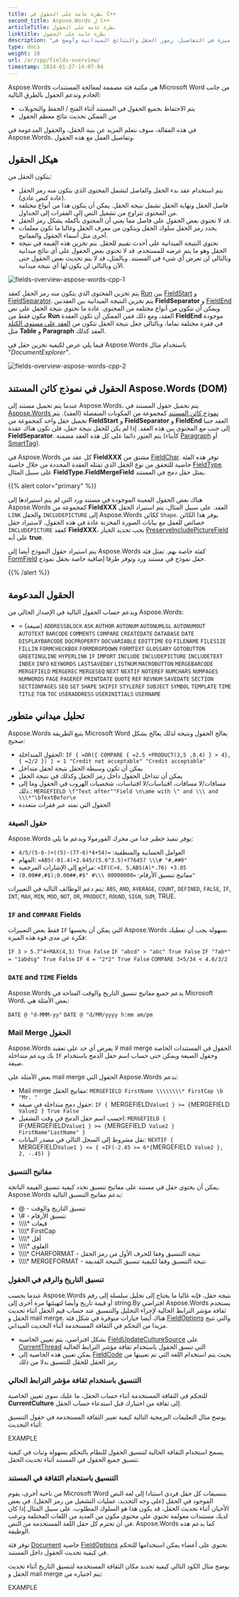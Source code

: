 ```yaml
---
title: نظرة عامة على الحقول في C++
second_title: Aspose.Words ل C++
articleTitle: نظرة عامة على الحقول
linktitle: نظرة عامة على الحقول
description: "الحقول ميزة في التفاصيل، رموز الحقل والنتائج الميدانية وأوضح في Aspose.Words ل C++."
type: docs
weight: 10
url: /ar/cpp/fields-overview/
timestamp: 2024-01-27-14-07-04
---
```


Aspose.Words هي مكتبة فئة مصممة لمعالجة المستندات Microsoft Word من جانب الخادم وتدعم الحقول بالطرق التالية:

- يتم الاحتفاظ بجميع الحقول في المستند أثناء الفتح / الحفظ والتحويلات
- من الممكن تحديث نتائج معظم الحقول

في هذه المقالة، سوف نتعلم المزيد عن بنية الحقل، والحقول المدعومة في Aspose.Words، وتفاصيل العمل مع هذه الحقول.

## هيكل الحقول

يتكون الحقل من:

- يتم استخدام عقد بدء الحقل والفاصل لتشمل المحتوى الذي يتكون منه رمز الحقل (عادة كنص عادي).
- فاصل الحقل ونهاية الحقل تشمل نتيجة الحقل. يمكن أن يتكون هذا من أنواع مختلفة من المحتوى تتراوح من تشغيل النص إلى الفقرات إلى الجداول.
- قد لا تحتوي بعض الحقول على فاصل مما يعني أن المحتوى بأكمله يشكل رمز الحقل.
- يحدد رمز الحقل سلوك الحقل ويتكون من معرف الحقل وغالبا ما تكون معلمات أخرى مثل أسماء الحقول والمفاتيح.
- تحتوي النتيجة الميدانية على أحدث تقييم للحقل. يتم تخزين هذه القيمة في نتيجة الحقل وهو ما يتم عرضه للمستخدم. قد لا تحتوي بعض الحقول على أي نتائج ميدانية وبالتالي لن تعرض أي شيء في المستند. وبالمثل، قد لا يتم تحديث بعض الحقول حتى الآن وبالتالي لن يكون لها أي نتيجة ميدانية.

![fields-overview-aspose-words-cpp-1](fields-overview-1.png)

يتم تخزين المحتوى الذي يتكون منه رمز الحقل كعقد [Run](https://reference.aspose.com/words/cpp/class/aspose.words.run) بين [FieldStart](https://reference.aspose.com/words/cpp/class/aspose.words.fields.field_start/) و [FieldSeparator](https://reference.aspose.com/words/cpp/class/aspose.words.fields.field_separator/). يتم تخزين النتيجة الميدانية بين العقدتين **FieldSeparator** و [FieldEnd](https://reference.aspose.com/words/cpp/class/aspose.words.fields.field_end/) ويمكن أن تتكون من أنواع مختلفة من المحتوى. عادة ما تحتوي نتيجة الحقل على نص مكون فقط من **Run** العقد، ومع ذلك فمن الممكن أن تكون العقدة **FieldEnd** موجودة في فقرة مختلفة تماما، وبالتالي جعل نتيجة الحقل تتكون من [العقد على مستوى الكتلة](/words/cpp/logical-levels-of-nodes-in-a-document/) مثل **Table** و **Paragraph** العقد كذلك.

فيما يلي عرض لكيفية تخزين حقل في Aspose.Words باستخدام مثال "*DocumentExplorer"*.

![fields-overview-aspose-words-cpp-2](fields-overview-2.png)

## الحقول في نموذج كائن المستند Aspose.Words (DOM)

عندما يتم تحميل مستند إلى Aspose.Words، يتم تحميل حقول المستند في [Aspose.Words نموذج كائن المستند](/words/cpp/aspose-words-document-object-model/) كمجموعة من المكونات المنفصلة (العقد). يتم تحميل حقل واحد كمجموعة من **FieldStart** و **FieldSeparator** و **FieldEnd** العقد جنبا إلى جنب مع المحتوى بين هذه العقد. إذا لم يكن للحقل نتيجة حقل، فلن تكون هناك عقدة **FieldSeparator**. يتم العثور دائما على كل هذه العقد مضمنة (كأبناء [Paragraph](https://reference.aspose.com/words/cpp/class/aspose.words.paragraph) أو [SmartTag](https://reference.aspose.com/words/cpp/class/aspose.words.markup.smart_tag/)).

في Aspose.Words كل عقد من **FieldXXX** مشتق من [FieldChar](https://reference.aspose.com/words/cpp/class/aspose.words.fields.field_char/). توفر هذه الفئة خاصية للتحقق من نوع الحقل الذي تمثله العقدة المحددة من خلال خاصية [FieldType](https://reference.aspose.com/words/cpp/aspose.words.fields/fieldchar/get_fieldtype/). على سبيل المثال **FieldType.FieldMergeField** يمثل حقل دمج في المستند.

{{% alert color="primary" %}}

هناك بعض الحقول المعينة الموجودة في مستند ورد التي لم يتم استيرادها إلى Aspose.Words كمجموعة من **FieldXXX** العقد. على سبيل المثال، يتم استيراد الحقل `LINK` والحقل `INCLUDEPICTURE` إلى Aspose.Words ككائن `Shape`. يوفر هذا الكائن خصائص للعمل مع بيانات الصورة المخزنة عادة في هذه الحقول. لاستيراد حقل `INCLUDEPICTURE` كعقد **FieldXXX**، يجب تحديد الخيار [PreserveIncludePictureField](https://reference.aspose.com/words/cpp/aspose.words.loading/loadoptions/get_preserveincludepicturefield/) على أنه **true**.

يتم استيراد حقول النموذج أيضا إلى Aspose.Words كفئة خاصة بهم. تمثل فئة [FormField](https://reference.aspose.com/words/cpp/class/aspose.words.fields.form_field/) حقل نموذج في مستند ورد وتوفر طرقا إضافية خاصة بحقل نموذج.

{{% /alert %}}

## الحقول المدعومة

ويدعم حساب الحقول التالية في الإصدار الحالي من Aspose.Words:

- = (صيغة)
`ADDRESSBLOCK`
`ASK`
`AUTHOR`
`AUTONUM`
`AUTONUMLGL`
`AUTONUMOUT`
`AUTOTEXT`
`BARCODE`
`COMMENTS`
`COMPARE`
`CREATEDATE`
`DATABASE`
`DATE`
`DISPLAYBARCODE`
`DOCPROPERTY`
`DOCVARIABLE`
`EDITTIME`
`EQ`
`FILENAME`
`FILESIZE`
`FILLIN`
`FORMCHECKBOX`
`FORMDROPDOWN`
`FORMTEXT`
`GLOSSARY`
`GOTOBUTTON`
`GREETINGLINE`
`HYPERLINK`
`IF`
`IMPORT`
`INCLUDE`
`INCLUDEPICTURE`
`INCLUDETEXT`
`INDEX`
`INFO`
`KEYWORDS`
`LASTSAVEDBY`
`LISTNUM`
`MACROBUTTON`
`MERGEBARCODE`
`MERGEFIELD`
`MERGEREC`
`MERGESEQ`
`NEXT`
`NEXTIF`
`NOTEREF`
`NUMCHARS`
`NUMPAGES`
`NUMWORDS`
`PAGE`
`PAGEREF`
`PRINTDATE`
`QUOTE`
`REF`
`REVNUM`
`SAVEDATE`
`SECTION`
`SECTIONPAGES`
`SEQ`
`SET`
`SHAPE`
`SKIPIF`
`STYLEREF`
`SUBJECT`
`SYMBOL`
`TEMPLATE`
`TIME`
`TITLE`
`TOA`
`TOC`
`USERADDRESS`
`USERINITIALS`
`USERNAME`

## تحليل ميداني متطور

Aspose.Words يتبع الطريقة Microsoft Word يعالج الحقول ونتيجة لذلك يعالج بشكل صحيح:

- الحقول المتداخلة:
`IF { =OR({ COMPARE { =2.5 +PRODUCT(3,5 ,8.4) } > 4}, { =2/2 }) } = 1 "Credit not acceptable" "Credit acceptable"`
- يمكن أن تكون وسيطة الحقل نتيجة لحقل متداخل
- يمكن أن تتداخل الحقول داخل رمز الحقل وكذلك في نتيجة الحقل
- مسافات/لا مسافات، اقتباسات/لا اقتباسات، شخصيات الهروب في الحقول وما إلى ذلك.:
`MERGEFIELD \f"Text after""Field \n\ame with \" and \\\ and \\\*"\bTextBefor\e`
- الحقول التي تمتد عبر فقرات متعددة

### حقول الصيغة

Aspose.Words يوفر تنفيذ خطير جدا من محرك الفورمولا ويدعم ما يلي:

- العوامل الحسابية والمنطقية:
`=(54+4*(6-77)-(5))+(-6-5)/4/5`
- المهام:
`=ABS(-01.4)+2.645/(5.6^3.5)+776457 \\\# "#,##0"`
- مراجع إلى الإشارات المرجعية:
`=IF(C>4, 5,ABS(A)*.76) +3.85`
- مفاتيح تنسيق الأرقام:
`=00000000 \\\# "$#,##0.00;($#,##0.00)"`

يتم دعم الوظائف التالية في التعبيرات: `ABS`, `AND`, `AVERAGE`, `COUNT`, `DEFINED`, `FALSE`, `IF`, `INT`, `MAX`, `MIN`, `MOD`, `NOT`, `OR`, `PRODUCT`, `ROUND`, `SIGN`, `SUM`, TRUE.

### `IF` and `COMPARE` Fields

فقط بعض التعبيرات `IF` التي يمكن أن يحسبها Aspose.Words بسهولة يجب أن تعطيك فكرة عن مدى قوة هذه الميزة:

`IF 3 > 5.7^4+MAX(4,3) True False`
`IF "abcd" > "abc" True False`
`IF "?ab*" = "1abdsg" True False`
`IF 4 = "2*2" True False`
`COMPARE 3+5/34 < 4.6/3/2`

### `DATE` and `TIME` Fields

Aspose.Words يدعم جميع مفاتيح تنسيق التاريخ والوقت المتاحة في Microsoft Word، بعض الأمثلة هي:

`DATE @ "d-MMM-yy"`
`DATE @ "d/MM/yyyy h:mm am/pm`

### Mail Merge الحقول

Aspose.Words لا يفرض أي حد على تعقيد mail merge الحقول في المستندات الخاصة بك ويدعم متداخلة `IF` وحقول الصيغة ويمكن حتى حساب اسم حقل الدمج باستخدام صيغة.

بعض الأمثلة على mail merge الحقول التي Aspose.Words يدعم:

- Mail merge مفاتيح الحقل:
`MERGEFIELD FirstName \\\\\\\\* FirstCap \b "Mr. "`
- حقول دمج متداخلة في صيغة:
  `IF { `MERGEFIELD` Value1 } >= { `MERGEFIELD` Value2 } True False`
- احسب اسم حقل الدمج في وقت التشغيل:
  `MERGEFIELD { `IF` { `MERGEFIELD` Value1 } >= { `MERGEFIELD` Value2 } FirstName"LastName" }`
- نقل مشروط إلى السجل التالي في مصدر البيانات:
  `NEXTIF { `MERGEFIELD` Value1 } <= { =IF(-2.45 >= 6*{ `MERGEFIELD` Value2 }, 2, -.45) }`

### مفاتيح التنسيق

يمكن أن يحتوي حقل في مستند على مفاتيح تنسيق تحدد كيفية تنسيق القيمة الناتجة. Aspose.Words يدعم مفاتيح التنسيق التالية:

- @ - تنسيق التاريخ والوقت
- \\\# - تنسيق الأرقام
- \\\\\\\\* قبعات
- \\\\\\\\* FirstCap
- \\\\\\\\* أقل
- \\\\\\\\* العلوي
- \\\\\\\\* CHARFORMAT - نتيجة التنسيق وفقا للحرف الأول من رمز الحقل
- \\\\\\\\* MERGEFORMAT - نتيجة التنسيق وفقا لكيفية تنسيق النتيجة القديمة

### تنسيق التاريخ والرقم في الحقول

عندما يحسب Aspose.Words نتيجة حقل، فإنه غالبا ما يحتاج إلى تحليل سلسلة إلى رقم أو قيمة تاريخ وأيضا لتهيئتها مرة أخرى إلى string.By افتراضي Aspose.Words يستخدم ثقافة مؤشر الترابط الحالية لإجراء التحليل والتنسيق عند حساب قيم الحقل أثناء تحديث الحقل و mail merge. هناك أيضا خيارات متوفرة في شكل فئة [FieldOptions](https://reference.aspose.com/words/cpp/class/aspose.words.fields.field_options/) والتي تتيح مزيدا من التحكم في الثقافة المستخدمة أثناء التحديث الميداني.

- بشكل افتراضي، يتم تعيين الخاصية [FieldUpdateCultureSource](https://reference.aspose.com/words/cpp/aspose.words.fields/fieldoptions/get_fieldupdateculturesource/) على [CurrentThread](https://reference.aspose.com/words/cpp/aspose.words.fields/fieldupdateculturesource/) التي تنسق الحقول باستخدام ثقافة مؤشر الترابط الحالية
- يمكن تعيين هذه الخاصية إلى [FieldCode](https://reference.aspose.com/words/cpp/aspose.words.fields/fieldupdateculturesource/) بحيث يتم استخدام اللغة التي تم تعيينها من رمز الحقل للحقل للتنسيق بدلا من ذلك

### التنسيق باستخدام ثقافة مؤشر الترابط الحالي

للتحكم في الثقافة المستخدمة أثناء حساب الحقل، ما عليك سوى تعيين الخاصية **CurrentCulture** إلى ثقافة من اختيارك قبل استدعاء حساب الحقل.

يوضح مثال التعليمات البرمجية التالية كيفية تغيير الثقافة المستخدمة في حقول التنسيق أثناء التحديث:

EXAMPLE

يسمح استخدام الثقافة الحالية لتنسيق الحقول للنظام بالتحكم بسهولة وثبات في كيفية تنسيق جميع الحقول في المستند أثناء تحديث الحقل.

### التنسيق باستخدام الثقافة في المستند

من ناحية أخرى، يقوم Microsoft Word بتنسيقات كل حقل فردي استنادا إلى لغة النص الموجود في الحقل (على وجه التحديد، عمليات التشغيل من رمز الحقل). في بعض الأحيان أثناء تحديث الحقل، قد يكون هذا هو السلوك المطلوب، على سبيل المثال إذا كان لديك مستندات معولمة تحتوي على محتوى مكون من العديد من اللغات المختلفة وترغب في أن تحترم كل حقل اللغة المستخدمة من النص. Aspose.Words كما يدعم هذه الوظيفة.

توفر فئة [Document](https://reference.aspose.com/words/cpp/class/aspose.words.document) خاصية [FieldOptions](https://reference.aspose.com/words/cpp/aspose.words/document/get_fieldoptions/) تحتوي على أعضاء يمكن استخدامها للتحكم في كيفية تحديث الحقول داخل المستند.

يوضح مثال الكود التالي كيفية تحديد مكان الثقافة المستخدمة لتنسيق التاريخ أثناء تحديث الحقل و mail merge يتم اختياره من:

EXAMPLE
